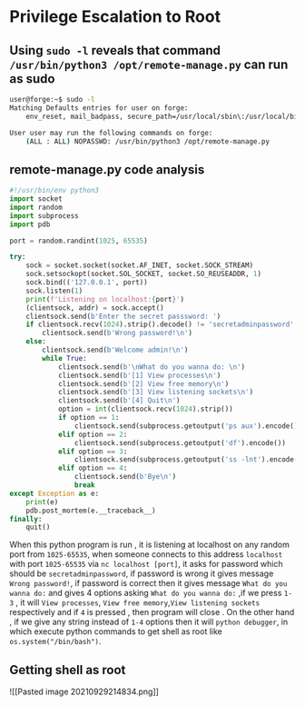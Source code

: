# Privilege Escalation to Root
## Using `sudo -l` reveals that command ` /usr/bin/python3 /opt/remote-manage.py` can run as sudo 
```bash
user@forge:~$ sudo -l
Matching Defaults entries for user on forge:
    env_reset, mail_badpass, secure_path=/usr/local/sbin\:/usr/local/bin\:/usr/sbin\:/usr/bin\:/sbin\:/bin\:/snap/bin

User user may run the following commands on forge:
    (ALL : ALL) NOPASSWD: /usr/bin/python3 /opt/remote-manage.py
```
## remote-manage.py  code analysis
```python
#!/usr/bin/env python3
import socket
import random
import subprocess
import pdb

port = random.randint(1025, 65535)

try:
    sock = socket.socket(socket.AF_INET, socket.SOCK_STREAM)
    sock.setsockopt(socket.SOL_SOCKET, socket.SO_REUSEADDR, 1)
    sock.bind(('127.0.0.1', port))
    sock.listen(1)
    print(f'Listening on localhost:{port}')
    (clientsock, addr) = sock.accept()
    clientsock.send(b'Enter the secret passsword: ')
    if clientsock.recv(1024).strip().decode() != 'secretadminpassword':
        clientsock.send(b'Wrong password!\n')
    else:
        clientsock.send(b'Welcome admin!\n')
        while True:
            clientsock.send(b'\nWhat do you wanna do: \n')
            clientsock.send(b'[1] View processes\n')
            clientsock.send(b'[2] View free memory\n')
            clientsock.send(b'[3] View listening sockets\n')
            clientsock.send(b'[4] Quit\n')
            option = int(clientsock.recv(1024).strip())
            if option == 1:
                clientsock.send(subprocess.getoutput('ps aux').encode())
            elif option == 2:
                clientsock.send(subprocess.getoutput('df').encode())
            elif option == 3:
                clientsock.send(subprocess.getoutput('ss -lnt').encode())
            elif option == 4:
                clientsock.send(b'Bye\n')
                break
except Exception as e:
    print(e)
    pdb.post_mortem(e.__traceback__)
finally:
    quit()
```
When this python program is run , it is listening at localhost on any random port from `1025-65535`, when someone connects to this address `localhost` with port `1025-65535` via `nc localhost [port]`, it asks for password which should be `secretadminpassword`, if password is wrong it gives message `Wrong password!`, if password is correct then it gives message `What do you wanna do:` and gives 4 options asking `What do you wanna do:` ,if we press `1-3` , it will `View processes`,
`View free memory`,`View listening sockets` respectively and if `4` is pressed , then program will close . On the other hand , if we give any string instead of `1-4` options then it will `python debugger`, in which execute python commands to get shell 
as root like `os.system("/bin/bash")`.
## Getting shell as root
![[Pasted image 20210929214834.png]]

